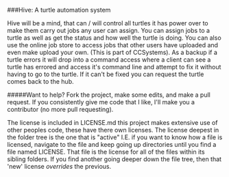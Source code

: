 ###Hive: A turtle automation system


Hive will be a mind, that can / will control all turtles it has power over to make them carry out jobs any user can assign. You can assign jobs to a turtle as well as get the status and how well the turtle is doing. You can also use the online job store to access jobs that other users have uploaded and even make upload your own. (This is part of CCSystems). As a backup if a turtle errors it will drop into a command access where a client can see a turtle has errored and access it's command line and attempt to fix it without having to go to the turtle. If it can't be fixed you can request the turtle comes back to the hub.


#####Want to help?
Fork the project, make some edits, and make a pull request. If you consistently give me code that I like, I'll make you a contributor (no more pull requesting).

The license is included in LICENSE.md
this project makes extensive use of other peoples code, these have there own licenses. The license deepest in the folder tree is the one that is "active" I.E. if you want to know how a file is licensed, navigate to the file and keep going up directories until you find a file named LICENSE. That file is the license for all of the files within its sibling folders. If you find another going deeper down the file tree, then that 'new' license *overrides* the previous.